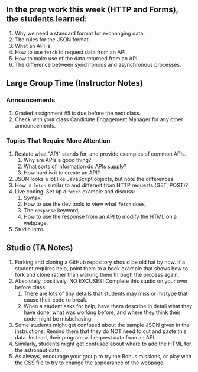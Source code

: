 ## In the prep work this week (HTTP and Forms), the students learned:

1. Why we need a standard format for exchanging data.
1. The rules for the JSON format.
1. What an API is.
1. How to use ``fetch`` to request data from an API.
1. How to make use of the data returned from an API.
1. The difference between synchronous and asynchronous processes.

## Large Group Time (Instructor Notes)

### Announcements

1. Graded assignment #5 is due before the next class.
1. Check with your class Candidate Engagement Manager for any other announcements.

### Topics That Require More Attention

1. Restate what "API" stands for, and provide examples of common APIs.
    1. Why are APIs a good thing?
    1. What sorts of information do APIs supply?
    1. How hard is it to create an API?
1. JSON looks a lot like JavaScript objects, but note the differences.
1. How is ``fetch`` similar to and different from HTTP requests (GET, POST)?
1. Live coding. Set up a ``fetch`` example and discuss:
    1. Syntax,
    1. How to use the dev tools to view what ``fetch`` does,
    1. The ``response`` keyword,
    1. How to use the response from an API to modify the HTML on a webpage.
1. Studio intro.

## Studio (TA Notes)

1. Forking and cloning a GitHub repository should be old hat by now. If a student requires help, point them to a book example that shows how to fork and clone rather than walking them through the process again.
1. Absolutely, positively, NO EXCUSES! Complete this studio on your own before class.
    1. There are lots of tiny details that students may miss or mistype that cause their code to break.
    1. When a student asks for help, have them describe in detail what they have done, what was working before, and where they think their code might be misbehaving.
1. Some students might get confused about the sample JSON given in the instructions. Remind them that they do NOT need to cut and paste this data. Instead, their program will request data from an API.
1. Similarly, students might get confused about where to add the HTML for the astronaut data.
1. As always, encourage your group to try the Bonus missions, or play with the CSS file to try to change the appearance of the webpage.
